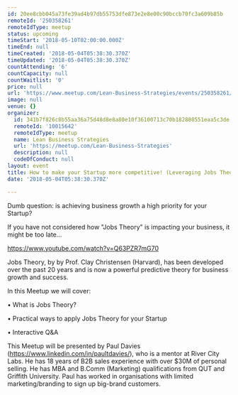 ```yaml
---
id: 20ee8cbb045a73fe39ad4b97db55753dfe873e2e8e00c90bccb70fc3a609b85b
remoteId: '250358261'
remoteIdType: meetup
status: upcoming
timeStart: '2018-05-10T02:00:00.000Z'
timeEnd: null
timeCreated: '2018-05-04T05:38:30.370Z'
timeUpdated: '2018-05-04T05:38:30.370Z'
countAttending: '6'
countCapacity: null
countWaitlist: '0'
price: null
url: 'https://www.meetup.com/Lean-Business-Strategies/events/250358261/'
image: null
venue: {}
organizer:
  id: 341b7f826c8b55aa36a75d48d8e8a80e10f36100713c70b182880551eaa5c3de
  remoteId: '10015642'
  remoteIdType: meetup
  name: Lean Business Strategies
  url: 'https://meetup.com/Lean-Business-Strategies'
  description: null
  codeOfConduct: null
layout: event
title: How to make your Startup more competitive! (Leveraging Jobs Theory)
date: '2018-05-04T05:38:30.370Z'

---
```

<p>Dumb question: is achieving business growth a high priority for your Startup?</p> <p>If you have not considered how "Jobs Theory" is impacting your business, it might be too late...</p> <p><a href="https://www.youtube.com/watch?v=Q63PZR7mG70" class="embedded">https://www.youtube.com/watch?v=Q63PZR7mG70</a></p> <p>Jobs Theory, by by Prof. Clay Christensen (Harvard), has been developed over the past 20 years and is now a powerful predictive theory for business growth and success.</p> <p>In this Meetup we will cover:</p> <p>• What is Jobs Theory?</p> <p>• Practical ways to apply Jobs Theory for your Startup</p> <p>• Interactive Q&amp;A</p> <p>This Meetup will be presented by Paul Davies (<a href="https://www.linkedin.com/in/paultdavies/" class="linkified">https://www.linkedin.com/in/paultdavies/</a>), who is a mentor at River City Labs. He has 18 years of B2B sales experience with over $30M of personal selling. He has MBA and B.Comm (Marketing) qualifications from QUT and Griffith University. Paul has worked in organisations with limited marketing/branding to sign up big-brand customers.</p>
